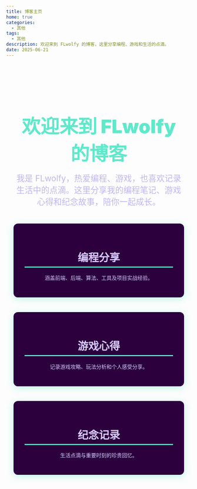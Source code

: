```yaml
---
title: 博客主页
home: true
categories:
  - 其他
tags:
  - 其他
description: 欢迎来到 FLwolfy 的博客，这里分享编程、游戏和生活的点滴。
date: 2025-06-21
---
```


<section class="home-welcome" style="text-align: center; padding: 60px 20px;">
  <h1 style="font-size: 3.2rem; font-weight: 900; color: #5FE9CB; margin-bottom: 0.3em;">
    欢迎来到 FLwolfy 的博客
  </h1>
  <p style="font-size: 1.4rem; max-width: 600px; margin: 0 auto 2em; color: #c0b6f2;">
    我是 FLwolfy，热爱编程、游戏，也喜欢记录生活中的点滴。这里分享我的编程笔记、游戏心得和纪念故事，陪你一起成长。
  </p>
  <div style="display: flex; justify-content: center; gap: 40px; flex-wrap: wrap; max-width: 700px; margin: 0 auto;">
    <div style="flex: 1 1 200px; background: #2b003d; border-radius: 12px; padding: 30px; box-shadow: 0 4px 20px rgba(95, 233, 203, 0.4); color: #d6c9ff;">
      <h2 style="font-size: 1.8rem; margin-bottom: 0.6em; border-bottom: 3px solid #5FE9CB; padding-bottom: 6px;">
        编程分享
      </h2>
      <p>涵盖前端、后端、算法、工具及项目实战经验。</p>
    </div>
    <div style="flex: 1 1 200px; background: #2b003d; border-radius: 12px; padding: 30px; box-shadow: 0 4px 20px rgba(95, 233, 203, 0.4); color: #d6c9ff;">
      <h2 style="font-size: 1.8rem; margin-bottom: 0.6em; border-bottom: 3px solid #5FE9CB; padding-bottom: 6px;">
        游戏心得
      </h2>
      <p>记录游戏攻略、玩法分析和个人感受分享。</p>
    </div>
    <div style="flex: 1 1 200px; background: #2b003d; border-radius: 12px; padding: 30px; box-shadow: 0 4px 20px rgba(95, 233, 203, 0.4); color: #d6c9ff;">
      <h2 style="font-size: 1.8rem; margin-bottom: 0.6em; border-bottom: 3px solid #5FE9CB; padding-bottom: 6px;">
        纪念记录
      </h2>
      <p>生活点滴与重要时刻的珍贵回忆。</p>
    </div>
  </div>
</section>
